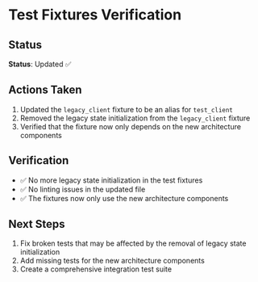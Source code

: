 # Test Fixtures Verification

## Status

**Status**: Updated ✅

## Actions Taken

1. Updated the `legacy_client` fixture to be an alias for `test_client`
2. Removed the legacy state initialization from the `legacy_client` fixture
3. Verified that the fixture now only depends on the new architecture components

## Verification

- ✅ No more legacy state initialization in the test fixtures
- ✅ No linting issues in the updated file
- ✅ The fixtures now only use the new architecture components

## Next Steps

1. Fix broken tests that may be affected by the removal of legacy state initialization
2. Add missing tests for the new architecture components
3. Create a comprehensive integration test suite
